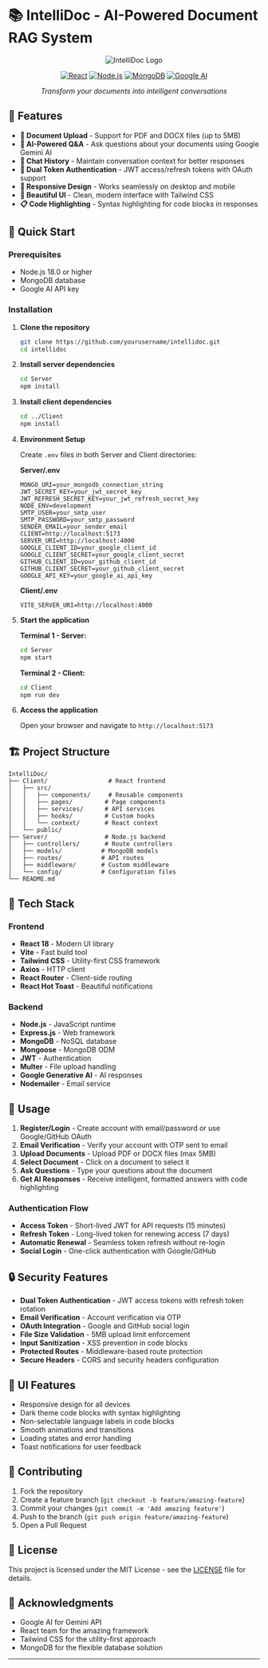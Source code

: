 # 📚 IntelliDoc - AI-Powered Document RAG System

<div align="center">

![IntelliDoc Logo](https://img.shields.io/badge/IntelliDoc-AI%20Document%20Assistant-blue?style=for-the-badge&logo=openai)

[![React](https://img.shields.io/badge/React-18.0+-61DAFB?style=flat&logo=react)](https://reactjs.org/)
[![Node.js](https://img.shields.io/badge/Node.js-18.0+-339933?style=flat&logo=node.js)](https://nodejs.org/)
[![MongoDB](https://img.shields.io/badge/MongoDB-Database-47A248?style=flat&logo=mongodb)](https://mongodb.com/)
[![Google AI](https://img.shields.io/badge/Google%20AI-Gemini-4285F4?style=flat&logo=google)](https://ai.google.dev/)

*Transform your documents into intelligent conversations*

</div>

## 🌟 Features

- **📄 Document Upload** - Support for PDF and DOCX files (up to 5MB)
- **🤖 AI-Powered Q&A** - Ask questions about your documents using Google Gemini AI
- **💬 Chat History** - Maintain conversation context for better responses
- **🔐 Dual Token Authentication** - JWT access/refresh tokens with OAuth support
- **📱 Responsive Design** - Works seamlessly on desktop and mobile
- **🎨 Beautiful UI** - Clean, modern interface with Tailwind CSS
- **📋 Code Highlighting** - Syntax highlighting for code blocks in responses

## 🚀 Quick Start

### Prerequisites

- Node.js 18.0 or higher
- MongoDB database
- Google AI API key

### Installation

1. **Clone the repository**
   ```bash
   git clone https://github.com/yourusername/intellidoc.git
   cd intellidoc
   ```

2. **Install server dependencies**
   ```bash
   cd Server
   npm install
   ```

3. **Install client dependencies**
   ```bash
   cd ../Client
   npm install
   ```

4. **Environment Setup**

   Create `.env` files in both Server and Client directories:

   **Server/.env**
   ```env
   MONGO_URI=your_mongodb_connection_string
   JWT_SECRET_KEY=your_jwt_secret_key
   JWT_REFRESH_SECRET_KEY=your_jwt_refresh_secret_key
   NODE_ENV=development
   SMTP_USER=your_smtp_user
   SMTP_PASSWORD=your_smtp_password
   SENDER_EMAIL=your_sender_email
   CLIENT=http://localhost:5173
   SERVER_URI=http://localhost:4000
   GOOGLE_CLIENT_ID=your_google_client_id
   GOOGLE_CLIENT_SECRET=your_google_client_secret
   GITHUB_CLIENT_ID=your_github_client_id
   GITHUB_CLIENT_SECRET=your_github_client_secret
   GOOGLE_API_KEY=your_google_ai_api_key
   ```

   **Client/.env**
   ```env
   VITE_SERVER_URI=http://localhost:4000
   ```

5. **Start the application**

   **Terminal 1 - Server:**
   ```bash
   cd Server
   npm start
   ```

   **Terminal 2 - Client:**
   ```bash
   cd Client
   npm run dev
   ```

6. **Access the application**
   
   Open your browser and navigate to `http://localhost:5173`

## 🏗️ Project Structure

```
IntelliDoc/
├── Client/                 # React frontend
│   ├── src/
│   │   ├── components/     # Reusable components
│   │   ├── pages/         # Page components
│   │   ├── services/      # API services
│   │   ├── hooks/         # Custom hooks
│   │   └── context/       # React context
│   └── public/
├── Server/                # Node.js backend
│   ├── controllers/       # Route controllers
│   ├── models/           # MongoDB models
│   ├── routes/           # API routes
│   ├── middleware/       # Custom middleware
│   └── config/           # Configuration files
└── README.md
```

## 🔧 Tech Stack

### Frontend
- **React 18** - Modern UI library
- **Vite** - Fast build tool
- **Tailwind CSS** - Utility-first CSS framework
- **Axios** - HTTP client
- **React Router** - Client-side routing
- **React Hot Toast** - Beautiful notifications

### Backend
- **Node.js** - JavaScript runtime
- **Express.js** - Web framework
- **MongoDB** - NoSQL database
- **Mongoose** - MongoDB ODM
- **JWT** - Authentication
- **Multer** - File upload handling
- **Google Generative AI** - AI responses
- **Nodemailer** - Email service

## 📖 Usage

1. **Register/Login** - Create account with email/password or use Google/GitHub OAuth
2. **Email Verification** - Verify your account with OTP sent to email
3. **Upload Documents** - Upload PDF or DOCX files (max 5MB)
4. **Select Document** - Click on a document to select it
5. **Ask Questions** - Type your questions about the document
6. **Get AI Responses** - Receive intelligent, formatted answers with code highlighting

### Authentication Flow
- **Access Token** - Short-lived JWT for API requests (15 minutes)
- **Refresh Token** - Long-lived token for renewing access (7 days)
- **Automatic Renewal** - Seamless token refresh without re-login
- **Social Login** - One-click authentication with Google/GitHub

## 🔒 Security Features

- **Dual Token Authentication** - JWT access tokens with refresh token rotation
- **Email Verification** - Account verification via OTP
- **OAuth Integration** - Google and GitHub social login
- **File Size Validation** - 5MB upload limit enforcement
- **Input Sanitization** - XSS prevention in code blocks
- **Protected Routes** - Middleware-based route protection
- **Secure Headers** - CORS and security headers configuration

## 🎨 UI Features

- Responsive design for all devices
- Dark theme code blocks with syntax highlighting
- Non-selectable language labels in code blocks
- Smooth animations and transitions
- Loading states and error handling
- Toast notifications for user feedback

## 🤝 Contributing

1. Fork the repository
2. Create a feature branch (`git checkout -b feature/amazing-feature`)
3. Commit your changes (`git commit -m 'Add amazing feature'`)
4. Push to the branch (`git push origin feature/amazing-feature`)
5. Open a Pull Request

## 📝 License

This project is licensed under the MIT License - see the [LICENSE](LICENSE) file for details.

## 🙏 Acknowledgments

- Google AI for Gemini API
- React team for the amazing framework
- Tailwind CSS for the utility-first approach
- MongoDB for the flexible database solution

---
